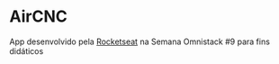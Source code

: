 # AirCNC
App desenvolvido pela [Rocketseat](https://github.com/Rocketseat) na Semana Omnistack #9 para fins didáticos
